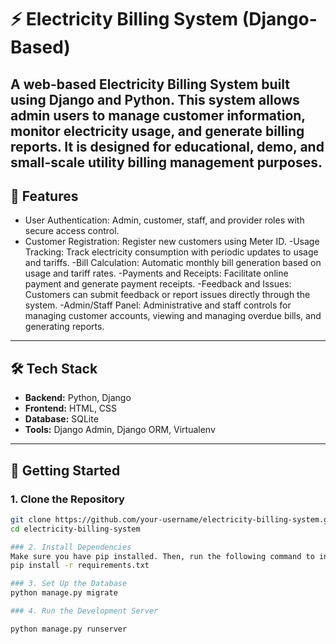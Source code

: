 # ⚡ Electricity Billing System (Django-Based)

A web-based Electricity Billing System built using Django and Python. This system allows admin users to manage customer information, monitor electricity usage, and generate billing reports. It is designed for educational, demo, and small-scale utility billing management purposes.
---

## 🔧 Features

- User Authentication: Admin, customer, staff, and provider roles with secure access control.
- Customer Registration: Register new customers using Meter ID.
-Usage Tracking: Track electricity consumption with periodic updates to usage and tariffs.
-Bill Calculation: Automatic monthly bill generation based on usage and tariff rates.
-Payments and Receipts: Facilitate online payment and generate payment receipts.
-Feedback and Issues: Customers can submit feedback or report issues directly through the system.
-Admin/Staff Panel: Administrative and staff controls for managing customer accounts, viewing and managing overdue bills, and generating reports.

---

## 🛠 Tech Stack

- **Backend:** Python, Django
- **Frontend:** HTML, CSS
- **Database:** SQLite 
- **Tools:** Django Admin, Django ORM, Virtualenv

---

## 🚀 Getting Started

### 1. Clone the Repository

```bash
git clone https://github.com/your-username/electricity-billing-system.git
cd electricity-billing-system

### 2. Install Dependencies
Make sure you have pip installed. Then, run the following command to install all the required dependencies:
pip install -r requirements.txt

### 3. Set Up the Database
python manage.py migrate

### 4. Run the Development Server 

python manage.py runserver
